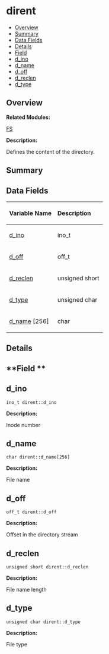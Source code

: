 # dirent<a name="EN-US_TOPIC_0000001055198174"></a>

-   [Overview](#section1397390635165636)
-   [Summary](#section1943097188165636)
-   [Data Fields](#pub-attribs)
-   [Details](#section1485027188165636)
-   [Field](#section740521908165636)
-   [d\_ino](#aaea0878aa0629630d94e180f5dbc22c5)
-   [d\_name](#ae52d525c8057131d7f1155fe7039910d)
-   [d\_off](#af812e4ed54eeb48e843efa6fb9a5465f)
-   [d\_reclen](#a90dc47836e8ef510437317876368859e)
-   [d\_type](#adca3b20d5a245f0d8b9f2aa84844b1ff)

## **Overview**<a name="section1397390635165636"></a>

**Related Modules:**

[FS](fs.md)

**Description:**

Defines the content of the directory. 

## **Summary**<a name="section1943097188165636"></a>

## Data Fields<a name="pub-attribs"></a>

<a name="table368140534165636"></a>
<table><thead align="left"><tr id="row1768732888165636"><th class="cellrowborder" valign="top" width="50%" id="mcps1.1.3.1.1"><p id="p1095951529165636"><a name="p1095951529165636"></a><a name="p1095951529165636"></a>Variable Name</p>
</th>
<th class="cellrowborder" valign="top" width="50%" id="mcps1.1.3.1.2"><p id="p124209812165636"><a name="p124209812165636"></a><a name="p124209812165636"></a>Description</p>
</th>
</tr>
</thead>
<tbody><tr id="row1799671262165636"><td class="cellrowborder" valign="top" width="50%" headers="mcps1.1.3.1.1 "><p id="p862103301165636"><a name="p862103301165636"></a><a name="p862103301165636"></a><a href="dirent.md#aaea0878aa0629630d94e180f5dbc22c5">d_ino</a></p>
</td>
<td class="cellrowborder" valign="top" width="50%" headers="mcps1.1.3.1.2 "><p id="p918589604165636"><a name="p918589604165636"></a><a name="p918589604165636"></a>ino_t </p>
</td>
</tr>
<tr id="row1127669149165636"><td class="cellrowborder" valign="top" width="50%" headers="mcps1.1.3.1.1 "><p id="p62307553165636"><a name="p62307553165636"></a><a name="p62307553165636"></a><a href="dirent.md#af812e4ed54eeb48e843efa6fb9a5465f">d_off</a></p>
</td>
<td class="cellrowborder" valign="top" width="50%" headers="mcps1.1.3.1.2 "><p id="p876167205165636"><a name="p876167205165636"></a><a name="p876167205165636"></a>off_t </p>
</td>
</tr>
<tr id="row1043141771165636"><td class="cellrowborder" valign="top" width="50%" headers="mcps1.1.3.1.1 "><p id="p929779952165636"><a name="p929779952165636"></a><a name="p929779952165636"></a><a href="dirent.md#a90dc47836e8ef510437317876368859e">d_reclen</a></p>
</td>
<td class="cellrowborder" valign="top" width="50%" headers="mcps1.1.3.1.2 "><p id="p1013082231165636"><a name="p1013082231165636"></a><a name="p1013082231165636"></a>unsigned short </p>
</td>
</tr>
<tr id="row337487376165636"><td class="cellrowborder" valign="top" width="50%" headers="mcps1.1.3.1.1 "><p id="p1892206625165636"><a name="p1892206625165636"></a><a name="p1892206625165636"></a><a href="dirent.md#adca3b20d5a245f0d8b9f2aa84844b1ff">d_type</a></p>
</td>
<td class="cellrowborder" valign="top" width="50%" headers="mcps1.1.3.1.2 "><p id="p139421312165636"><a name="p139421312165636"></a><a name="p139421312165636"></a>unsigned char </p>
</td>
</tr>
<tr id="row1370652209165636"><td class="cellrowborder" valign="top" width="50%" headers="mcps1.1.3.1.1 "><p id="p498078041165636"><a name="p498078041165636"></a><a name="p498078041165636"></a><a href="dirent.md#ae52d525c8057131d7f1155fe7039910d">d_name</a> [256]</p>
</td>
<td class="cellrowborder" valign="top" width="50%" headers="mcps1.1.3.1.2 "><p id="p422487305165636"><a name="p422487305165636"></a><a name="p422487305165636"></a>char </p>
</td>
</tr>
</tbody>
</table>

## **Details**<a name="section1485027188165636"></a>

## **Field **<a name="section740521908165636"></a>

## d\_ino<a name="aaea0878aa0629630d94e180f5dbc22c5"></a>

```
ino_t dirent::d_ino
```

 **Description:**

Inode number 

## d\_name<a name="ae52d525c8057131d7f1155fe7039910d"></a>

```
char dirent::d_name[256]
```

 **Description:**

File name 

## d\_off<a name="af812e4ed54eeb48e843efa6fb9a5465f"></a>

```
off_t dirent::d_off
```

 **Description:**

Offset in the directory stream 

## d\_reclen<a name="a90dc47836e8ef510437317876368859e"></a>

```
unsigned short dirent::d_reclen
```

 **Description:**

File name length 

## d\_type<a name="adca3b20d5a245f0d8b9f2aa84844b1ff"></a>

```
unsigned char dirent::d_type
```

 **Description:**

File type 

